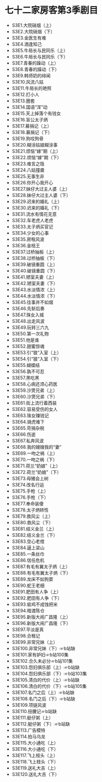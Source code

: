 # 七十二家房客第3季剧目
* S3E1.大院硝烟（上）
* S3E2.大院硝烟（下）
* S3E3.金医生有难
* S3E4.酒逢知己
* S3E5.牛局长与民同乐（上）
* S3E6.牛局长与民同乐（下）
* S3E7.青春的躁动（上）
* S3E8.青春的躁动（下）
* S3E9.韩师奶的绯闻
* S3E10.风流八姑
* S3E11.牛局长的艳照
* S3E12.打小人
* S3E13.圈套
* S3E14.国语“浑”动
* S3E15.天上掉落个有钱女
* S3E16.盲公太子炳
* S3E17.募捐记（上）
* S3E18.募捐记（下）
* S3E19.狗咬狗骨
* S3E20.糊涂姑娘糊涂事
* S3E21.烦恼“嫁”期（上）
* S3E22.烦恼“嫁”期（下）
* S3E23.难言之隐
* S3E24.八姑撞聋
* S3E25.无事生非
* S3E26.你开心我开心
* S3E27.妹仔大过主人婆（上）
* S3E28.妹仔大过主人婆（下）
* S3E29.迟来的婚礼（上）
* S3E30.迟来的婚礼（下）
* S3E31.流水有情花无意
* S3E32.车老虎人老虎
* S3E33.太子炳买官记
* S3E34.少女的心事
* S3E35.房租风波
* S3E36.金桔王
* S3E37.过桥抽板（上）
* S3E38.过桥抽板（下）
* S3E39.破镜重圆（上）
* S3E40.破镜重圆（下）
* S3E41.陋室夫妻（上）
* S3E42.陋室夫妻（下）
* S3E43.水淡情浓（上）
* S3E44.水淡情浓（下）
* S3E45.往事并不如烟
* S3E46.先斩后奏
* S3E47.珠女入城
* S3E48.出走风波
* S3E49.玩转三六九
* S3E50.第一次礼物
* S3E51.他是谁
* S3E52.甜蜜惊魂
* S3E53.引“狼”入室（上）
* S3E54.引“狼”入室（下）
* S3E55.蝴蝶结
* S3E56.孰不可忍
* S3E57.黑吃黑
* S3E58.心病还须心药医
* S3E59.沙煲兄弟（上）
* S3E60.沙煲兄弟（下）
* S3E61.街上流行着西装
* S3E62.容易受伤的女人
* S3E63.珠女赚钱记
* S3E64.骑虎难下
* S3E65.苛捐杂税
* S3E66.伤逝
* S3E67.私奔风波
* S3E68.我的嫂嫂我的“妻”
* S3E69.一吻之祸（上）
* S3E70.一吻之祸（下）
* S3E71.荷兰“奶娘”（上）
* S3E72.荷兰“奶娘”（下）
* S3E73.母猪会上树
* S3E74.改名行运
* S3E75.手枪（上）
* S3E76.手枪（下）
* S3E77.奉命装傻
* S3E78.太子炳转性
* S3E79.救风尘（上）
* S3E80.救风尘（下）
* S3E81.结义金兰（上）
* S3E82.结义金兰（下）
* S3E83.空心老倌
* S3E84.逼上梁山
* S3E85.一条丝巾
* S3E86.信任危机
* S3E87.有毛有翼太子炳（上）
* S3E88.有毛有翼太子炳（下）
* S3E89.龙床不如狗窦
* S3E90.蛇王老细
* S3E91.肥田有人争（上）
* S3E92.肥田有人争（下）
* S3E93.偷鸡不成蚀把米
* S3E94.暗渡陈仓
* S3E95.新版大闹广昌隆（上）
* S3E96.新版大闹广昌隆（下）
* S3E97.平淡是真
* S3E98.合租记 
* S3E99.非常兄妹（上）
* S3E100.非常兄妹（下）☞b站缺
* S3E101.家有妒妇☞b站100集
* S3E102.合久未必分☞b站101集
* S3E103.怨妇俱乐部（上）☞b站缺
* S3E104.怨妇俱乐部（下）☞b站103集
* S3E105.清白的代价（上）☞b站缺
* S3E106.清白的代价（下）☞b站105集
* S3E107.名门之后（上）☞b站缺
* S3E108.名门之后（下）☞b站缺
* S3E109.项链风波
* S3E110.扭腰记☞b站缺
* S3E111.艇仔粥（上）
* S3E112.艇仔粥（下）☞b站缺
* S3E113.广告模特
* S3E114.拍马乌龙
* S3E115.大小通吃（上）
* S3E116.大小通吃（下）
* S3E117.飞上枝头（上）
* S3E118.飞上枝头（下）
* S3E119.送礼大吉（上）
* S3E120.送礼大吉（下）
<!-- 内容基于[闲看蜜蜂由蜜意]整理内容进行二次整理 https://space.bilibili.com/512513078 出处：bilibili -->